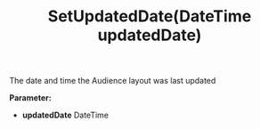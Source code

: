 ﻿---
uid: crmscript_ref_NSAudienceLayoutEntity_SetUpdatedDate
title: SetUpdatedDate(DateTime updatedDate)
intellisense: NSAudienceLayoutEntity.SetUpdatedDate
keywords: NSAudienceLayoutEntity, GetUpdatedDate
so.topic: reference
---

The date and time the Audience layout was last updated

**Parameter:** 
 - **updatedDate** DateTime

